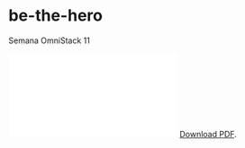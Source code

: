 # be-the-hero
Semana OmniStack 11

<object data="certificado.pdf" type="application/pdf" width="700px" height="700px">
    <embed src="certificado.pdf">
        <a href="certificado.pdf">Download PDF</a>.</p>
    </embed>
</object>
